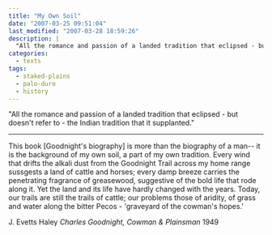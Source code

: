 ```yaml
---
title: "My Own Soil"
date: "2007-03-25 09:51:04"
last_modified: "2007-03-28 18:59:26"
description: |
  "All the romance and passion of a landed tradition that eclipsed - but doesn't refer to - the Indian tradition that it supplanted."
categories:
  - texts
tags:
  - staked-plains
  - palo-duro
  - history  
---
```

"All the romance and passion of a landed tradition that eclipsed - but doesn't refer to - the Indian tradition that it supplanted."
***

This book [Goodnight's biography] is more than the biography of a man-- it is the background of my own soil, a part of my own tradition. Every wind that drifts the alkali dust from the Goodnight Trail across my home range sussgests a land of cattle and horses; every damp breeze carries the penetrating fragrance of greasewood, suggestive of the bold life that rode along it. Yet the land and its life have hardly changed with the years. Today, our trails are still the trails of cattle; our problems those of aridity, of grass and water along the bitter Pecos - 'graveyard of the cowman's hopes.'

J. Evetts Haley
_Charles Goodnight, Cowman & Plainsman_
1949
